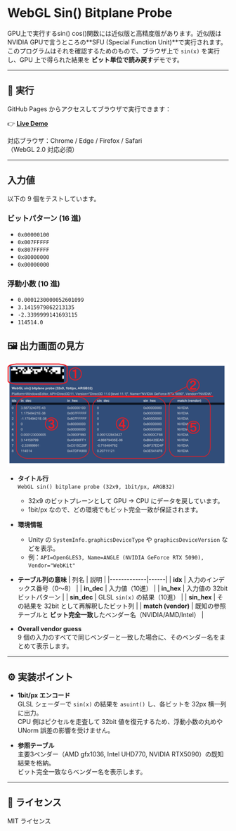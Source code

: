 # WebGL Sin() Bitplane Probe
GPU上で実行するsin() cos()関数には近似版と高精度版があります。近似版はNVIDIA GPUで言うところの**SFU (Special Function Unit)**で実行されます。  
このプログラムはそれを確認するためのもので、ブラウザ上で `sin(x)` を実行し、GPU 上で得られた結果を **ビット単位で読み戻す**デモです。  

---

## 🔗 実行

GitHub Pages からアクセスしてブラウザで実行できます：

👉 **[Live Demo](https://toropippi.github.io/webgl-sin-sfu/)**

対応ブラウザ：Chrome / Edge / Firefox / Safari  
（WebGL 2.0 対応必須）

---

## 入力値

以下の 9 個をテストしています。

### ビットパターン (16 進)
- `0x00000100`
- `0x007FFFFF`
- `0x807FFFFF`
- `0x80000000`
- `0x00000000`

### 浮動小数 (10 進)
- `0.0001230000052601099`
- `3.1415979862213135`
- `-2.3399999141693115`
- `114514.0`

## 🖼 出力画面の見方

![output](docs/screenshot.png)

- **タイトル行**  
  `WebGL sin() bitplane probe (32x9, 1bit/px, ARGB32)`  
  - 32x9 のビットプレーンとして GPU → CPU にデータを戻しています。  
  - 1bit/px なので、どの環境でもビット完全一致が保証されます。

- **環境情報**  
  - Unity の `SystemInfo.graphicsDeviceType` や `graphicsDeviceVersion` などを表示。
  - 例：`API=OpenGLES3, Name=ANGLE (NVIDIA GeForce RTX 5090), Vendor="WebKit"`

- **テーブル列の意味**
  | 列名        | 説明 |
  |-------------|------|
  | **idx**     | 入力のインデックス番号（0〜8） |
  | **in_dec**  | 入力値（10進） |
  | **in_hex**  | 入力値の 32bit ビットパターン |
  | **sin_dec** | GLSL `sin(x)` の結果（10進） |
  | **sin_hex** | その結果を 32bit として再解釈したビット列 |
  | **match (vendor)** | 既知の参照テーブルと **ビット完全一致**したベンダー名（NVIDIA/AMD/Intel） |

- **Overall vendor guess**  
  9 個の入力のすべてで同じベンダーと一致した場合に、そのベンダー名をまとめて表示します。

---

## ⚙ 実装ポイント

- **1bit/px エンコード**  
  GLSL シェーダーで `sin(x)` の結果を `asuint()` し、各ビットを 32px 横一列に出力。  
  CPU 側はピクセルを走査して 32bit 値を復元するため、浮動小数の丸めや UNorm 誤差の影響を受けません。

- **参照テーブル**  
  主要3ベンダー（AMD gfx1036, Intel UHD770, NVIDIA RTX5090）の既知結果を格納。  
  ビット完全一致ならベンダー名を表示します。

---

## 📜 ライセンス

MIT ライセンス